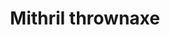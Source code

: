 ---
layout: item
title: Mithril thrownaxe
item-id: 803
datatable: true
id: 803
name: "Mithril thrownaxe"
members: true
lowalch: 28
highalch: 42
examine: "A finely balanced throwing axe."
monsters:
  - id: 1834
    name: "Gorak"
    members: true
    combat_level: 145
    wiki_url: "https://oldschool.runescape.wiki/w/Gorak#Level_145"
    drops:
      - quantity: "1"
        rarity: 0.0234375
    image: "https://oldschool.runescape.wiki/images/thumb/7/7d/Gorak.png/260px-Gorak.png?4657a"
  - id: 3141
    name: "Gorak"
    members: true
    combat_level: 149
    wiki_url: "https://oldschool.runescape.wiki/w/Gorak#Level_149"
    drops:
      - quantity: "1"
        rarity: 0.0234375
    image: "https://oldschool.runescape.wiki/images/thumb/7/7d/Gorak.png/260px-Gorak.png?4657a"
---